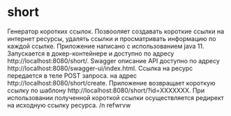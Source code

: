 # short
Генератор коротких ссылок. Позвооляет создавать короткие ссылки на интернет ресурсы, удалять ссылки и просматривать информацию по каждой ссылке. Приложение написано с использованием java 11. Запускается в докер-контейнере и доступно по адресу http://localhost:8080/short/. Swagger описание API доступно по адресу http://localhost:8080/swagger-ui/index.html. Ссылка на ресурс передается в теле POST запроса. на адрес 
http://localhost:8080/short/create. 
Приложение возвращает короткую ссылку по шаблону http://localhost:8080/short/?id=ХХХХХХХ. При использовании полученной короткой ссылки осуществляется редирект на исходную ссылку ресурса. /n
refwrvw
